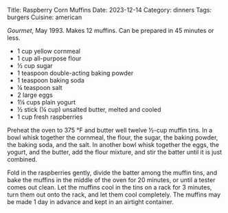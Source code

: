 Title: Raspberry Corn Muffins
Date: 2023-12-14
Category: dinners
Tags: burgers
Cuisine: american

_Gourmet_, May 1993. Makes 12 muffins. Can be prepared in 45 minutes or less.

* 1 cup yellow cornmeal
* 1 cup all-purpose flour
* ½ cup sugar
* 1 teaspoon double-acting baking powder
* 1 teaspoon baking soda
* ¼ teaspoon salt
* 2 large eggs
* 1¼ cups plain yogurt
* ½ stick (¼ cup) unsalted butter, melted and cooled
* 1 cup fresh raspberries

Preheat the oven to 375 °F and butter well twelve ½-cup muffin tins. In a bowl
whisk together the cornmeal, the flour, the sugar, the baking powder, the
baking soda, and the salt. In another bowl whisk together the eggs, the yogurt,
and the butter, add the flour mixture, and stir the batter until it is just
combined.

Fold in the raspberries gently, divide the batter among the muffin tins, and
bake the muffins in the middle of the oven for 20 minutes, or until a tester
comes out clean. Let the muffins cool in the tins on a rack for 3 minutes, turn
them out onto the rack, and let them cool completely. The muffins may be made 1
day in advance and kept in an airtight container.